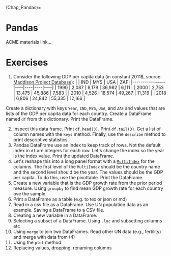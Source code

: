 (Chap_Pandas)=
# Pandas

ACME materials link...


# Exercises

1. Consider the following GDP per capita data (in constant 2011$, source: [Maddison Project Database](https://www.rug.nl/ggdc/historicaldevelopment/maddison/releases/maddison-project-database-2020?lang=en)):
|                | IND | MYS | USA | ZAF|
|----------------|----|----|----|----|
| 1990        |  2,087  | 8,179   | 36,982   |  6,111  |
| 2000         |  2,753  | 13,475   |  45,886  |  7,583  |
| 2010         | 4,526   |  18,574  |  49,267  | 11,319   |
| 2018 |   6,806 |  24,842  | 55,335   | 12,166   |

Create a dictionary with keys `Year`, `IND`, `MYS`, `USA`, and `ZAF` and values that are lists of the GDP per capita data for each country.  Create a DataFrame named `df` from this dictionary.  Print the DataFrame.

2. Inspect this data frame.  Print `df.head(3)`.  Print `df.tail(3)`.  Get a list of column names with the `keys` method.  Finally, use the  `describe` method to print descriptive statistics.
3. Pandas DataFrame use an index to keep track of rows.  Not the default index in `df` are integers for each row.  Let's change the index so the year is the index value. Print the updated DataFrame.
4. Let's reshape this into a long panel format with a [`MultiIndex`](https://pandas.pydata.org/docs/user_guide/advanced.html) for the columns.  The first level of the `MultiIndex` should be the country name and the second level should be the year.  The values should be the GDP per capita.  To do this, use the pivottable. Print the DataFrame.
5. Create a new variable that is the GDP growth rate from the prior period measure. Using `groupby` to find mean GDP growth rate for each country ove the sample.
6. Print a DataFrame as a table (e.g. to tex or json or md)
7. Read in a csv file as a DataFrame.  Use UN population data as an example.  Saving a DataFrame to a CSV file.
8. Creating a new variable in a DataFrame.
9.  Selecting a subset of a DataFrame. Using `.loc` and subsetting columns etc
10.  Using `merge` to join two DataFrames.  Read other UN data (e.g., fertility) and merge with data from (4)
11. Using the `plot` method
12. Replacing values, dropping, renaming columns

